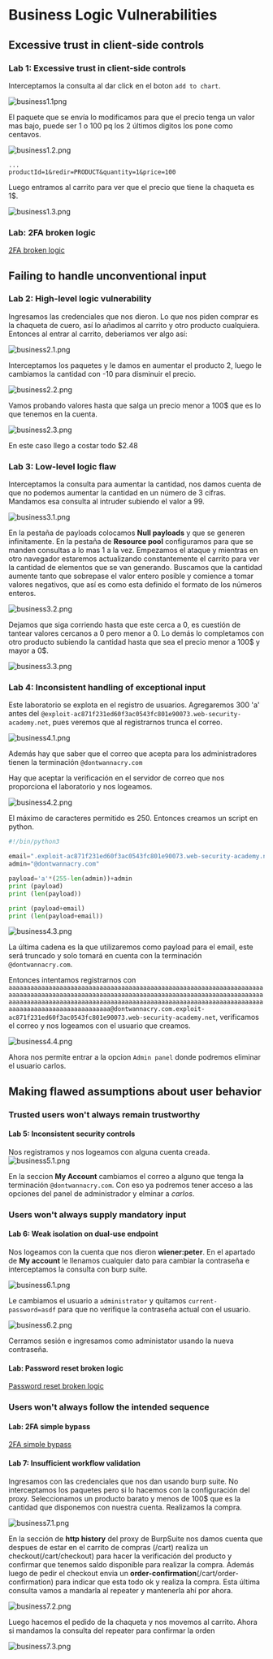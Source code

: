 # Business Logic Vulnerabilities

## Excessive trust in client-side controls

### Lab 1: Excessive trust in client-side controls

Interceptamos la consulta al dar click en el boton `add to chart`.

![business1.1png](business1.1.png)

El paquete que se envía lo modificamos para que el precio tenga un valor mas bajo, puede ser 1 o 100 pq los 2 últimos digitos los pone como centavos.

![business1.2.png](business1.2.png)

```
...
productId=1&redir=PRODUCT&quantity=1&price=100
```

Luego entramos al carrito para ver que el precio que tiene la chaqueta es 1$.

![business1.3.png](business1.3.png)

### Lab: 2FA broken logic

[2FA broken logic](https://g4t13l.github.io/PortSwigger/Authentication.html#lab-8-2fa-broken-logic)

## Failing to handle unconventional input
### Lab 2: High-level logic vulnerability

Ingresamos las credenciales que nos dieron. Lo que nos piden comprar es la chaqueta de cuero, así lo añadimos al carrito y otro producto cualquiera. Entonces al entrar al carrito, deberiamos ver algo así:

![business2.1.png](business2.1.png)

Interceptamos los paquetes y le damos en aumentar el producto 2, luego le cambiamos la cantidad con -10 para disminuir el precio.

![business2.2.png](business2.2.png)

Vamos probando valores hasta que salga un precio menor a 100$ que es lo que tenemos en la cuenta.

![business2.3.png](business2.3.png)

En este caso llego a costar todo $2.48

### Lab 3: Low-level logic flaw

Interceptamos la consulta para aumentar la cantidad, nos damos cuenta de que no podemos aumentar la cantidad en un número de 3 cifras. Mandamos esa consulta al intruder subiendo el valor a 99.

![business3.1.png](business3.1.png)

En la pestaña de payloads colocamos **Null payloads** y que se generen infinitamente. En la pestaña de **Resource pool** configuramos para que se manden consultas a lo mas 1 a la vez. Empezamos el ataque y mientras en otro navegador estaremos actualizando constantemente el carrito para ver la cantidad de elementos que se van generando. Buscamos que la cantidad aumente tanto que sobrepase el valor entero posible y comience a tomar valores negativos, que así es como esta definido el formato de los números enteros.

![business3.2.png](business3.2.png)

Dejamos que siga corriendo hasta que este cerca a 0, es cuestión de tantear valores cercanos a 0 pero menor a 0. Lo demás lo completamos con otro producto subiendo la cantidad hasta que sea el precio menor a 100$ y mayor a 0$.

![business3.3.png](business3.3.png)

### Lab 4: Inconsistent handling of exceptional input

Este laboratorio se explota en el registro de usuarios. Agregaremos 300 'a' antes del `@exploit-ac871f231ed60f3ac0543fc801e90073.web-security-academy.net`, pues veremos que al registrarnos trunca el correo. 

![business4.1.png](business4.1.png)

Además hay que saber que el correo que acepta para los administradores tienen la terminación `@dontwannacry.com`

Hay que aceptar la verificación en el servidor de correo que nos proporciona el laboratorio y nos logeamos.

![business4.2.png](business4.2.png)

El máximo de caracteres permitido es 250. Entonces creamos un script en python.

```python
#!/bin/python3

email=".exploit-ac871f231ed60f3ac0543fc801e90073.web-security-academy.net"
admin="@dontwannacry.com"

payload='a'*(255-len(admin))+admin
print (payload)
print (len(payload))

print (payload+email)
print (len(payload+email))

```
![business4.3.png](business4.3.png)

La última cadena es la que utilizaremos como payload para el email, este será truncado y solo tomará en cuenta con la terminación `@dontwannacry.com`.

Entonces intentamos registrarnos con `aaaaaaaaaaaaaaaaaaaaaaaaaaaaaaaaaaaaaaaaaaaaaaaaaaaaaaaaaaaaaaaaaaaaaaaaaaaaaaaaaaaaaaaaaaaaaaaaaaaaaaaaaaaaaaaaaaaaaaaaaaaaaaaaaaaaaaaaaaaaaaaaaaaaaaaaaaaaaaaaaaaaaaaaaaaaaaaaaaaaaaaaaaaaaaaaaaaaaaaaaaaaaaaaaaaaaaaaaaaaaaaaaaaaaaaaaaaaaa@dontwannacry.com.exploit-ac871f231ed60f3ac0543fc801e90073.web-security-academy.net`, verificamos el correo y nos logeamos con el usuario que creamos.

![business4.4.png](business4.4.png)

Ahora nos permite entrar a la opcion `Admin panel` donde podremos eliminar el usuario carlos.

## Making flawed assumptions about user behavior

### Trusted users won't always remain trustworthy

#### Lab 5: Inconsistent security controls

Nos registramos y nos logeamos con alguna cuenta creada.
![business5.1.png](business5.1.png)

En la seccion **My Account** cambiamos el correo a alguno que tenga la terminación `@dontwannacry.com`. Con eso ya podremos tener acceso a las opciones del panel de administrador y elminar a *carlos*.

### Users won't always supply mandatory input

#### Lab 6: Weak isolation on dual-use endpoint

Nos logeamos con la cuenta que nos dieron **wiener:peter**. En el apartado de **My account** le llenamos cualquier dato para cambiar la contraseña e interceptamos la consulta con burp suite.

![business6.1.png](business6.1.png)

Le cambiamos el usuario a `administrator` y  quitamos `current-password=asdf` para que no verifique la contraseña actual con el usuario.

![business6.2.png](business6.2.png)

Cerramos sesión e ingresamos como administator usando la nueva contraseña.

#### Lab: Password reset broken logic

[Password reset broken logic](https://g4t13l.github.io/PortSwigger/Authentication.html#lab12-password-reset-broken-logic)

### Users won't always follow the intended sequence

#### Lab: 2FA simple bypass

[2FA simple bypass](https://g4t13l.github.io/PortSwigger/Authentication.html#lab-7-2fa-simple-bypass)

#### Lab 7: Insufficient workflow validation

Ingresamos con las credenciales que nos dan usando burp suite. No interceptamos los paquetes pero si lo hacemos con la configuración del proxy. Seleccionamos un producto barato y menos de 100$ que es la cantidad que disponemos con nuestra cuenta. Realizamos la compra.

![business7.1.png](business7.1.png)

En la sección de **http history** del proxy de BurpSuite nos damos cuenta que despues de estar en el carrito de compras (/cart) realiza un checkout(/cart/checkout) para hacer la verificación del producto y confirmar que tenemos saldo disponible para realizar la compra. Además luego de pedir el checkout envia un **order-confirmation**(/cart/order-confirmation) para indicar que esta todo ok y realiza la compra. Esta última consulta vamos a mandarla al repeater y mantenerla ahí por ahora.

![business7.2.png](business7.2.png)

Luego hacemos el pedido de la chaqueta y nos movemos al carrito. Ahora si mandamos la consulta del repeater para confirmar la orden

![business7.3.png](business7.3.png)

